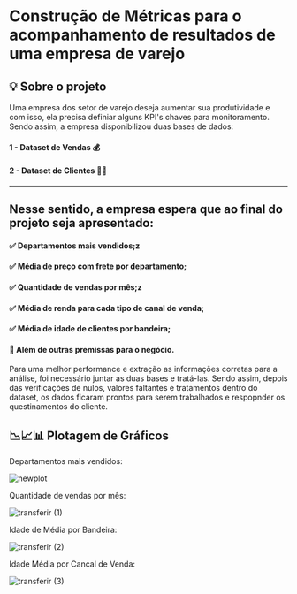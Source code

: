 #  Construção de Métricas para o acompanhamento de resultados de uma empresa de varejo

## 💡 Sobre o projeto
Uma empresa dos setor de varejo deseja aumentar sua produtividade e com isso, ela precisa definiar alguns KPI's chaves para monitoramento. Sendo assim, a empresa disponibilizou duas bases de dados:
#### 1 - Dataset de Vendas 💰
#### 2 - Dataset de Clientes 👪🏾
__________________________________________________________________________________________________________________________________________________________________________________

## Nesse sentido, a empresa espera que ao final do projeto seja apresentado: 

#### ✅ Departamentos mais vendidos;z
#### ✅ Média de preço com frete por departamento;
#### ✅ Quantidade de vendas por mês;z
#### ✅ Média de renda para cada tipo de canal de venda;
#### ✅ Média de idade de clientes por bandeira;
####  📍 Além de outras premissas para o negócio.


Para uma melhor performance e extração as informações corretas para a análise, foi necessário juntar as duas bases e tratá-las. Sendo assim, depois das verificações de nulos, valores faltantes e tratamentos dentro do dataset, os dados ficaram prontos para serem trabalhados e respopnder os questinamentos do cliente.

## 📉📈📊 Plotagem de Gráficos

Departamentos mais vendidos:

![newplot](https://github.com/juanlucas7/Analise_Dados_Cliente_Varejo/assets/149596266/43f37ac0-b7f9-4ed7-8725-a52dda2a82f2)

Quantidade de vendas por mês:

![transferir (1)](https://github.com/juanlucas7/Analise_Dados_Cliente_Varejo/assets/149596266/7cb4b908-5195-4c47-89de-fc65af69ffe3)

Idade de Média por Bandeira:

![transferir (2)](https://github.com/juanlucas7/Analise_Dados_Cliente_Varejo/assets/149596266/d0be025e-5e09-4a4b-87d8-d7bab6bfa352)

Idade Média por Cancal de Venda:

![transferir (3)](https://github.com/juanlucas7/Analise_Dados_Cliente_Varejo/assets/149596266/23f021db-63f4-44bb-9d12-ed4c0164576c)


